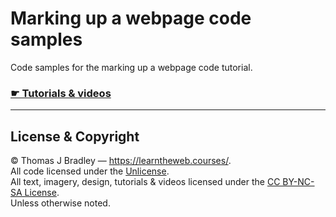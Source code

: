 # Marking up a webpage code samples

Code samples for the marking up a webpage code tutorial.

### [☛ Tutorials & videos](https://learntheweb.courses/topics/marking-up-a-webpage/)

---

## License & Copyright

© Thomas J Bradley — <https://learntheweb.courses/>.<br>
All code licensed under the [Unlicense](UNLICENSE).<br>
All text, imagery, design, tutorials & videos licensed under the [CC BY-NC-SA License](http://creativecommons.org/licenses/by-nc-sa/4.0/).<br>
Unless otherwise noted.
